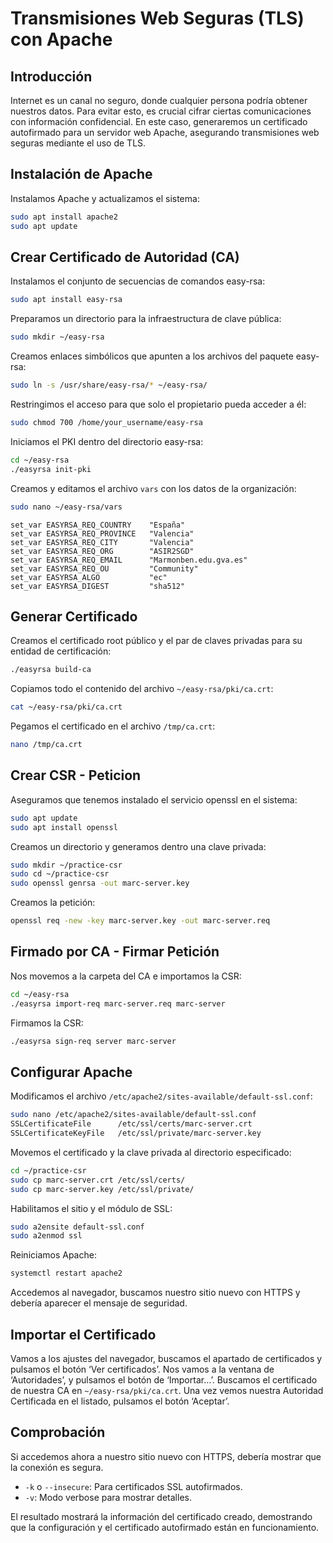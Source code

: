 # Transmisiones Web Seguras (TLS) con Apache

## Introducción

Internet es un canal no seguro, donde cualquier persona podría obtener nuestros datos. Para evitar esto, es crucial cifrar ciertas comunicaciones con información confidencial. En este caso, generaremos un certificado autofirmado para un servidor web Apache, asegurando transmisiones web seguras mediante el uso de TLS.

## Instalación de Apache

Instalamos Apache y actualizamos el sistema:

```bash
sudo apt install apache2
sudo apt update
```

## Crear Certificado de Autoridad (CA)

Instalamos el conjunto de secuencias de comandos easy-rsa:

```bash
sudo apt install easy-rsa
```

Preparamos un directorio para la infraestructura de clave pública:

```bash
sudo mkdir ~/easy-rsa
```

Creamos enlaces simbólicos que apunten a los archivos del paquete easy-rsa:

```bash
sudo ln -s /usr/share/easy-rsa/* ~/easy-rsa/
```

Restringimos el acceso para que solo el propietario pueda acceder a él:

```bash
sudo chmod 700 /home/your_username/easy-rsa
```

Iniciamos el PKI dentro del directorio easy-rsa:

```bash
cd ~/easy-rsa
./easyrsa init-pki
```

Creamos y editamos el archivo `vars` con los datos de la organización:

```bash
sudo nano ~/easy-rsa/vars
```

```plaintext
set_var EASYRSA_REQ_COUNTRY    "España"
set_var EASYRSA_REQ_PROVINCE   "Valencia"
set_var EASYRSA_REQ_CITY       "Valencia"
set_var EASYRSA_REQ_ORG        "ASIR2SGD"
set_var EASYRSA_REQ_EMAIL      "Marmonben.edu.gva.es"
set_var EASYRSA_REQ_OU         "Community"
set_var EASYRSA_ALGO           "ec"
set_var EASYRSA_DIGEST         "sha512"
```

## Generar Certificado

Creamos el certificado root público y el par de claves privadas para su entidad de certificación:

```bash
./easyrsa build-ca
```

Copiamos todo el contenido del archivo `~/easy-rsa/pki/ca.crt`:

```bash
cat ~/easy-rsa/pki/ca.crt
```

Pegamos el certificado en el archivo `/tmp/ca.crt`:

```bash
nano /tmp/ca.crt
```

## Crear CSR - Peticion

Aseguramos que tenemos instalado el servicio openssl en el sistema:

```bash
sudo apt update
sudo apt install openssl
```

Creamos un directorio y generamos dentro una clave privada:

```bash
sudo mkdir ~/practice-csr
sudo cd ~/practice-csr
sudo openssl genrsa -out marc-server.key
```

Creamos la petición:

```bash
openssl req -new -key marc-server.key -out marc-server.req
```

## Firmado por CA - Firmar Petición

Nos movemos a la carpeta del CA e importamos la CSR:

```bash
cd ~/easy-rsa
./easyrsa import-req marc-server.req marc-server
```

Firmamos la CSR:

```bash
./easyrsa sign-req server marc-server
```

## Configurar Apache

Modificamos el archivo `/etc/apache2/sites-available/default-ssl.conf`:

```bash
sudo nano /etc/apache2/sites-available/default-ssl.conf
SSLCertificateFile      /etc/ssl/certs/marc-server.crt
SSLCertificateKeyFile   /etc/ssl/private/marc-server.key
```

Movemos el certificado y la clave privada al directorio especificado:

```bash
cd ~/practice-csr
sudo cp marc-server.crt /etc/ssl/certs/
sudo cp marc-server.key /etc/ssl/private/
```

Habilitamos el sitio y el módulo de SSL:

```bash
sudo a2ensite default-ssl.conf
sudo a2enmod ssl
```

Reiniciamos Apache:

```bash
systemctl restart apache2
```

Accedemos al navegador, buscamos nuestro sitio nuevo con HTTPS y debería aparecer el mensaje de seguridad.

## Importar el Certificado

Vamos a los ajustes del navegador, buscamos el apartado de certificados y pulsamos el botón ‘Ver certificados’. Nos vamos a la ventana de ‘Autoridades’, y pulsamos el botón de ‘Importar…’. Buscamos el certificado de nuestra CA en `~/easy-rsa/pki/ca.crt`. Una vez vemos nuestra Autoridad Certificada en el listado, pulsamos el botón ‘Aceptar’.

## Comprobación

Si accedemos ahora a nuestro sitio nuevo con HTTPS, debería mostrar que la conexión es segura.
- `-k` o `--insecure`: Para certificados SSL autofirmados.
- `-v`: Modo verbose para mostrar detalles.

El resultado mostrará la información del certificado creado, demostrando que la configuración y el certificado autofirmado están en funcionamiento.
